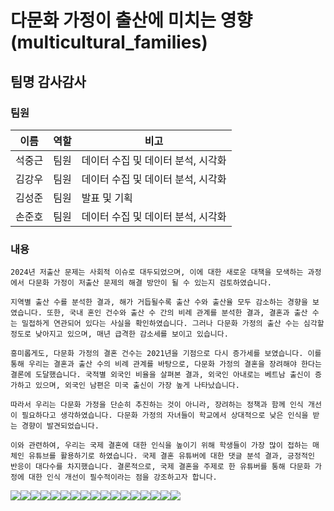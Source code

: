 # 다문화 가정이 출산에 미치는 영향(multicultural_families)

## 팀명 감사감사
### 팀원
| 이름   | 역할    | 비고        |
|--------|---------|--------------|
| 석중근 | 팀원    |  데이터 수집 및 데이터 분석, 시각화            | 
| 김강우 | 팀원    |  데이터 수집 및 데이터 분석, 시각화            | 
| 김성준 | 팀원    |  발표 및 기획            | 
| 손준호 | 팀원    |  데이터 수집 및 데이터 분석, 시각화             | 


### 내용
    2024년 저출산 문제는 사회적 이슈로 대두되었으며, 이에 대한 새로운 대책을 모색하는 과정에서 다문화 가정이 저출산 문제의 해결 방안이 될 수 있는지 검토하였습니다.

    지역별 출산 수를 분석한 결과, 해가 거듭될수록 출산 수와 출산율 모두 감소하는 경향을 보였습니다. 또한, 국내 혼인 건수와 출산 수 간의 비례 관계를 분석한 결과, 결혼과 출산 수는 밀접하게 연관되어 있다는 사실을 확인하였습니다. 그러나 다문화 가정의 출산 수는 심각할 정도로 낮아지고 있으며, 매년 급격한 감소세를 보이고 있습니다.

    흥미롭게도, 다문화 가정의 결혼 건수는 2021년을 기점으로 다시 증가세를 보였습니다. 이를 통해 우리는 결혼과 출산 수의 비례 관계를 바탕으로, 다문화 가정의 결혼을 장려해야 한다는 결론에 도달했습니다. 국적별 외국인 비율을 살펴본 결과, 외국인 아내로는 베트남 출신이 증가하고 있으며, 외국인 남편은 미국 출신이 가장 높게 나타났습니다.

    따라서 우리는 다문화 가정을 단순히 추진하는 것이 아니라, 장려하는 정책과 함께 인식 개선이 필요하다고 생각하였습니다. 다문화 가정의 자녀들이 학교에서 상대적으로 낮은 인식을 받는 경향이 발견되었습니다.

    이와 관련하여, 우리는 국제 결혼에 대한 인식을 높이기 위해 학생들이 가장 많이 접하는 매체인 유튜브를 활용하기로 하였습니다. 국제 결혼 유튜버에 대한 댓글 분석 결과, 긍정적인 반응이 대다수를 차지했습니다. 결론적으로, 국제 결혼을 주제로 한 유튜버를 통해 다문화 가정에 대한 인식 개선이 필수적이라는 점을 강조하고자 합니다.

![](./img/1.png)![](./img/2.png)![](./img/3.png)![](./img/4.png)![](./img/5.png)![](./img/6png)![](./img/7.png)![](./img/8.png)![](./img/9.png)![](./img/10.png)![](./img/11.png)![](./img/12.png)![](./img/13.png)![](./img/14.png)![](./img/15.png)![](./img/16.png)![](./img/17.png)
